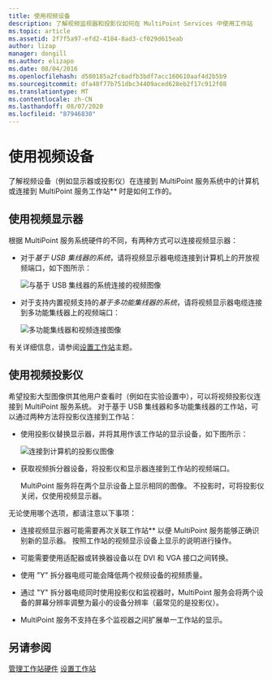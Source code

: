 ```yaml
---
title: 使用视频设备
description: 了解视频监视器和投影仪如何在 MultiPoint Services 中使用工作站
ms.topic: article
ms.assetid: 2f7f5a97-efd2-4184-8ad3-cf029d615eab
author: lizap
manager: dongill
ms.author: elizapo
ms.date: 08/04/2016
ms.openlocfilehash: d580185a2fc6adfb3bdf7acc160610aaf4d2b5b9
ms.sourcegitcommit: dfa48f77b751dbc34409aced628eb2f17c912f08
ms.translationtype: MT
ms.contentlocale: zh-CN
ms.lasthandoff: 08/07/2020
ms.locfileid: "87946830"
---
```

# <a name="work-with-video-devices"></a>使用视频设备
了解视频设备（例如显示器或投影仪）在连接到 MultiPoint 服务系统中的计算机或连接到 MultiPoint 服务工作站** 时是如何工作的。

## <a name="working-with-video-monitors"></a>使用视频显示器
根据 MultiPoint 服务系统硬件的不同，有两种方式可以连接视频显示器：

-   对于*基于 USB 集线器的系统*，请将视频显示器电缆连接到计算机上的开放视频端口，如下图所示：

    ![与基于 USB 集线器的系统连接的视频图像](./media/WMSVideoConnection.gif)

-   对于支持内置视频支持的*基于多功能集线器的系统*，请将视频显示器电缆连接到多功能集线器上的视频端口：

    ![多功能集线器和视频连接图像](./media/WMSMultifunctionHubVideoConnection.gif)

有关详细信息，请参阅[设置工作站](Set-Up-a-Station.md)主题。

## <a name="working-with-video-projectors"></a>使用视频投影仪
希望投影大型图像供其他用户查看时（例如在实验设置中），可以将视频投影仪连接到 MultiPoint 服务系统。 对于基于 USB 集线器和多功能集线器的工作站，可以通过两种方法将投影仪连接到工作站：

-   使用投影仪替换显示器，并将其用作该工作站的显示设备，如下图所示：

    ![连接到计算机的投影仪图像](./media/WMSVideoProjectorConnection.gif)

-   获取视频拆分器设备，将投影仪和显示器连接到工作站的视频端口。

    MultiPoint 服务将在两个显示设备上显示相同的图像。 不投影时，可将投影仪关闭，仅使用视频显示器。

无论使用哪个选项，都请注意以下事项：

-   连接视频显示器可能需要再次关联工作站** 以便 MultiPoint 服务能够正确识别新的显示器。 按照工作站的视频显示设备上显示的说明进行操作。

-   可能需要使用适配器或转换器设备以在 DVI 和 VGA 接口之间转换。

-   使用 "Y" 拆分器电缆可能会降低两个视频设备的视频质量。

-   通过 "Y" 拆分器电缆同时使用投影仪和监视器时，MultiPoint 服务会将两个设备的屏幕分辨率调整为最小的设备分辨率（最常见的是投影仪）。

-   MultiPoint 服务不支持在多个监视器之间扩展单一工作站的显示。

## <a name="see-also"></a>另请参阅
[管理工作站硬件](Manage-Station-Hardware.md) 
[设置工作站](Set-Up-a-Station.md)